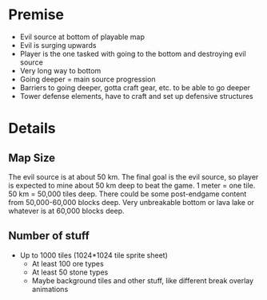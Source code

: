 # Premise

- Evil source at bottom of playable map
- Evil is surging upwards
- Player is the one tasked with going to the bottom and destroying evil source
- Very long way to bottom
- Going deeper = main source progression
- Barriers to going deeper, gotta craft gear, etc. to be able to go deeper
- Tower defense elements, have to craft and set up defensive structures

# Details

## Map Size

The evil source is at about 50 km.
The final goal is the evil source, so player is expected to mine about 50 km deep to beat the game.
1 meter = one tile. 50 km = 50,000 tiles deep.
There could be some post-endgame content from 50,000-60,000 blocks deep.
Very unbreakable bottom or lava lake or whatever is at 60,000 blocks deep.

## Number of stuff

- Up to 1000 tiles (1024*1024 tile sprite sheet)
  - At least 100 ore types
  - At least 50 stone types
  - Maybe background tiles and other stuff, like different break overlay animations